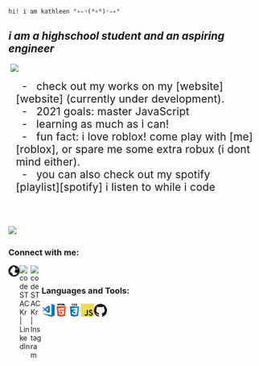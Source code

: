 
`hi! i am kathleen °˖✧◝(⁰▿⁰)◜✧˖°`




<body>
<div style="position: block">
<h2 style="text-align: left;"><em>i am a highschool student and an aspiring engineer</em></h2>
<img align="right" width="500" src="https://media.giphy.com/media/Mmh3uG0srGGqFm5Vmw/giphy.gif">
<br>
  <p style="text-align: left; margin: 15px; font-size: 1.5em; letter-spacing: .01em">
  &nbsp - &nbsp check out my works on my [website][website] (currently under development).
 <br> 
  &nbsp - &nbsp 2021 goals: master JavaScript
 <br>
  &nbsp - &nbsp learning as much as i can!  
 <br>
 &nbsp - &nbsp fun fact: i love roblox! come play with [me][roblox], or spare me some extra robux (i dont mind either).
 <br>
 &nbsp - &nbsp you can also check out my spotify [playlist][spotify] i listen to while i code

<br>
<br>
<br>
 </p>

[roblox]: https://www.roblox.com/users/2259131681/profile
[spotify]: https://open.spotify.com/playlist/4L7E251CuYbKlV8vtncQV2?si=926c0c7e0cbd4d98
[website]: https://kathleenzz.github.io/personalWebsite/
[instagram]: https://www.instagram.com/kathleaannn/
[linkedin]: https://www.linkedin.com/in/kathleenzapata/

<img width="55%" src="https://64.media.tumblr.com/0d092906b6a105c73b4df51374befadc/4629bd3bfc1ff56c-54/s1280x1920/35f0951d8ded1c3e762cd1c6cb471b7fd965fb34.jpg">
</div>


<div style="position: block">

### Connect with me:

[<img align="left" alt="codeSTACKr.com" width="22px" src="https://raw.githubusercontent.com/iconic/open-iconic/master/svg/globe.svg" />][website]

[<img align="left" alt="codeSTACKr | LinkedIn" width="22px" src="https://cdn.jsdelivr.net/npm/simple-icons@v3/icons/linkedin.svg" />][linkedin]
[<img align="left" alt="codeSTACKr | Instagram" width="22px" src="https://cdn.jsdelivr.net/npm/simple-icons@v3/icons/instagram.svg" />][instagram]


<br>

### Languages and Tools:

<img align="left" alt="Visual Studio Code" width="26px" src="https://raw.githubusercontent.com/github/explore/80688e429a7d4ef2fca1e82350fe8e3517d3494d/topics/visual-studio-code/visual-studio-code.png" />
<img align="left" alt="HTML5" width="26px" src="https://raw.githubusercontent.com/github/explore/80688e429a7d4ef2fca1e82350fe8e3517d3494d/topics/html/html.png" />
<img align="left" alt="CSS3" width="26px" src="https://raw.githubusercontent.com/github/explore/80688e429a7d4ef2fca1e82350fe8e3517d3494d/topics/css/css.png" />
<img align="left" alt="JavaScript" width="26px" src="https://raw.githubusercontent.com/github/explore/80688e429a7d4ef2fca1e82350fe8e3517d3494d/topics/javascript/javascript.png" />
<img align="left" alt="GitHub" width="26px" src="https://raw.githubusercontent.com/github/explore/78df643247d429f6cc873026c0622819ad797942/topics/github/github.png" />


[roblox]: https://www.roblox.com/users/2259131681/profile
[spotify]: https://open.spotify.com/playlist/4L7E251CuYbKlV8vtncQV2?si=926c0c7e0cbd4d98
[website]: https://kathleenzz.github.io/personalWebsite/
[instagram]: https://www.instagram.com/kathleaannn/
[linkedin]: https://www.linkedin.com/in/kathleenzapata/

</div>
</body>
